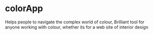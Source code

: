 # colorApp

Helps people to navigate the complex world of colour, Brilliant tool for anyone working with colour, whether its for a web site of interior design 
